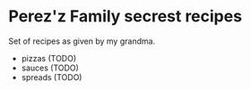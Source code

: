 # Perez'z Family secrest recipes

Set of recipes as given by my grandma.

- pizzas (TODO)
- sauces (TODO)
- spreads (TODO)
